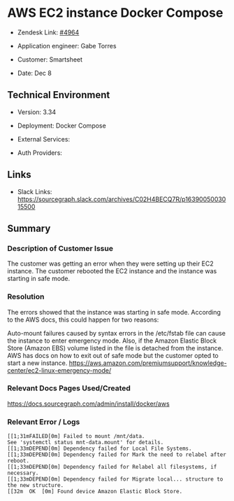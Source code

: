 

# AWS EC2 instance Docker Compose <!-- Ticket Title  Hint: include keywords to make it searchable -->



- Zendesk Link: [#4964](https://sourcegraph.zendesk.com/agent/tickets/4964)

- Application engineer: Gabe Torres

- Customer: Smartsheet <!-- Redact if this contains personally identifying information -->

- Date: Dec 8


<!-- Data populated from integration, speak to Ben Gordon or Michael Bali if not working -->

<!-- During Internal team trial, fill missing data manually (we are waiting for all data to sync) -->



## Technical Environment

- Version: ​3.34

- Deployment: Docker Compose

- External Services:

- Auth Providers:



## Links
<!-- Data for application engineer manual entry -->
- Slack Links: https://sourcegraph.slack.com/archives/C02H4BECQ7R/p1639005003015500 



## Summary

### Description of Customer Issue
The customer was getting an error when they were setting up their EC2 instance. The customer rebooted the EC2 instance and the instance was starting in safe mode.



### Resolution
The errors showed that the instance was starting in safe mode.
According to the AWS docs, this could happen for two reasons:

Auto-mount failures caused by syntax errors in the /etc/fstab file can cause the instance to enter emergency mode.
Also, if the Amazon Elastic Block Store (Amazon EBS) volume listed in the file is detached from the instance.
AWS has docs on how to exit out of safe mode but the customer opted to start a new instance.
https://aws.amazon.com/premiumsupport/knowledge-center/ec2-linux-emergency-mode/ 



### Relevant Docs Pages Used/Created
https://docs.sourcegraph.com/admin/install/docker/aws 



### Relevant Error / Logs

<!-- Please redact keys, tokens, and personal identifying information -->

```
[[1;31mFAILED[0m] Failed to mount /mnt/data.
See 'systemctl status mnt-data.mount' for details.
[[1;33mDEPEND[0m] Dependency failed for Local File Systems.
[[1;33mDEPEND[0m] Dependency failed for Mark the need to relabel after reboot.
[[1;33mDEPEND[0m] Dependency failed for Relabel all filesystems, if necessary.
[[1;33mDEPEND[0m] Dependency failed for Migrate local... structure to the new structure.
[[32m  OK  [0m] Found device Amazon Elastic Block Store.
```
